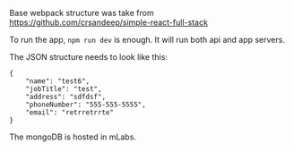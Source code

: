 Base webpack structure was take from https://github.com/crsandeep/simple-react-full-stack

To run the app, `npm run dev` is enough. It will run both api and app servers.

The JSON structure needs to look like this: 
```
{
    "name": "test6",
    "jobTitle": "test",
    "address": "sdfdsf",
    "phoneNumber": "555-555-5555",
    "email": "retrretrrte"
}
```

The mongoDB is hosted in mLabs. 